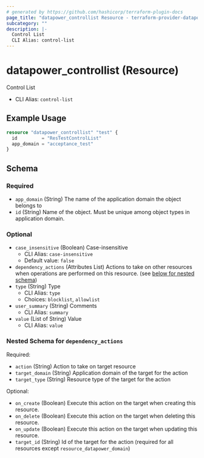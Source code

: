 ```yaml
---
# generated by https://github.com/hashicorp/terraform-plugin-docs
page_title: "datapower_controllist Resource - terraform-provider-datapower"
subcategory: ""
description: |-
  Control List
  CLI Alias: control-list
---
```


# datapower_controllist (Resource)

Control List
  - CLI Alias: `control-list`

## Example Usage

```terraform
resource "datapower_controllist" "test" {
  id         = "ResTestControlList"
  app_domain = "acceptance_test"
}
```

<!-- schema generated by tfplugindocs -->
## Schema

### Required

- `app_domain` (String) The name of the application domain the object belongs to
- `id` (String) Name of the object. Must be unique among object types in application domain.

### Optional

- `case_insensitive` (Boolean) Case-insensitive
  - CLI Alias: `case-insensitive`
  - Default value: `false`
- `dependency_actions` (Attributes List) Actions to take on other resources when operations are performed on this resource. (see [below for nested schema](#nestedatt--dependency_actions))
- `type` (String) Type
  - CLI Alias: `type`
  - Choices: `blocklist`, `allowlist`
- `user_summary` (String) Comments
  - CLI Alias: `summary`
- `value` (List of String) Value
  - CLI Alias: `value`

<a id="nestedatt--dependency_actions"></a>
### Nested Schema for `dependency_actions`

Required:

- `action` (String) Action to take on target resource
- `target_domain` (String) Application domain of the target for the action
- `target_type` (String) Resource type of the target for the action

Optional:

- `on_create` (Boolean) Execute this action on the target when creating this resource.
- `on_delete` (Boolean) Execute this action on the target when deleting this resource.
- `on_update` (Boolean) Execute this action on the target when updating this resource.
- `target_id` (String) Id of the target for the action (required for all resources except `resource_datapower_domain`)
